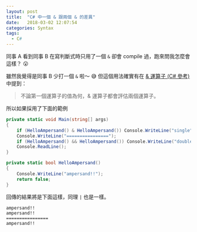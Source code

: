 ```yaml
---
layout: post
title:  "C# 中一個 & 跟兩個 & 的差異"
date:   2018-03-02 12:07:54
categories: Syntax
tags:
  - C#
---
```


同事 A 看到同事 B 在寫判斷式時只用了一個 `&` 卻會 compile 過，跑來問我怎麼會這樣？ :open_mouth:

<!-- more -->

雖然我覺得是同事 B 少打一個 `&` 啦～ :sweat_smile: 但這個用法確實有在 [& 運算子 (C# 參考)](https://docs.microsoft.com/zh-tw/dotnet/csharp/language-reference/operators/and-operator) 中提到：

> 不論第一個運算子的值為何，& 運算子都會評估兩個運算子。

所以如果採用了下面的範例

``` cs
private static void Main(string[] args)
{    
    if (HelloAmpersand() & HelloAmpersand()) Console.WriteLine("single");
    Console.WriteLine("================");
    if (HelloAmpersand() && HelloAmpersand()) Console.WriteLine("double");
    Console.ReadLine();
}

private static bool HelloAmpersand()
{
    Console.WriteLine("ampersand!!");
    return false;
}
```

回傳的結果將是下面這樣，同理 `|` 也是一樣。

``` text
ampersand!!
ampersand!!
================
ampersand!!
``` 